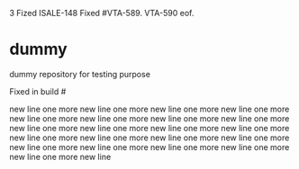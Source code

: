 3
Fized ISALE-148 Fixed #VTA-589.
VTA-590 eof.


dummy
=====

dummy repository for testing purpose

Fixed in build #

new line
one more new line 
one more new line 
one more new line 
one more new line 
one more new line 
one more new line 
one more new line 
one more new line 
one more new line 
one more new line 
one more new line 
one more new line 
one more new line 
one more new line 
one more new line 
one more new line 
one more new line 
one more new line 
one more new line 
one more new line 
one more new line 